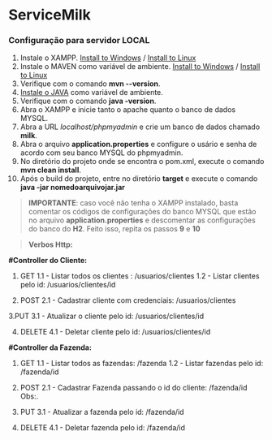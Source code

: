 # ServiceMilk

### Configuração para servidor LOCAL
1. Instale o XAMPP. [Install to Windows](https://www.apachefriends.org/pt_br/download.html) / [Install to Linux](http://www.linuxandubuntu.com/home/how-to-download-install-xampp-on-linux)
2. Instale o MAVEN como variável de ambiente. [Install to Windows](http://www.matera.com/blog/post/tutorial-instalacao-apache-maven-configuracao-eclipse) / [Install to Linux](https://sempreupdate.com.br/aprenda-a-instalar-o-maven-no-gnulinux/)
3. Verifique com o comando **mvn --version**.
4. [Instale o JAVA](https://docs.oracle.com/cd/E19182-01/820-7851/inst_cli_jdk_javahome_t/) como variável de ambiente. 
5. Verifique com o comando **java -version**.
6. Abra o XAMPP e inicie tanto o apache quanto o banco de dados MYSQL.
7. Abra a URL *localhost/phpmyadmin* e crie um banco de dados chamado **milk**.
8. Abra o arquivo **application.properties** e configure o usário e senha de acordo com seu banco MYSQL do phpmyadmin.
9. No diretório do projeto onde se encontra o pom.xml, execute o comando **mvn clean install**.
10. Após o build do projeto, entre no diretório **target** e execute o comando **java -jar nomedoarquivojar.jar**


> **IMPORTANTE**: caso você não tenha o XAMPP instalado, basta comentar os códigos de configurações do banco MYSQL que estão no arquivo 
> **application.properties** e descomentar as configurações do banco do **H2**. Feito isso, repita os passos **9** e **10**

>**Verbos Http:**

**#Controller do Cliente:**

1. GET
1.1 - Listar todos os clientes : /usuarios/clientes
1.2 - Listar clientes pelo id: /usuarios/clientes/id

2. POST
2.1 - Cadastrar cliente com credenciais: /usuarios/clientes

3.PUT
3.1 - Atualizar o cliente pelo id: /usuarios/clientes/id

4. DELETE
4.1 - Deletar cliente pelo id: /usuarios/clientes/id

**#Controller da Fazenda:**

1. GET
1.1 - Listar todos as fazendas: /fazenda
1.2 - Listar fazendas pelo id: /fazenda/id

2. POST
2.1 - Cadastrar Fazenda passando o id do cliente: /fazenda/id
Obs:.
3. PUT
3.1 - Atualizar a fazenda pelo id: /fazenda/id

4. DELETE
4.1 - Deletar fazenda pelo id: /fazenda/id
